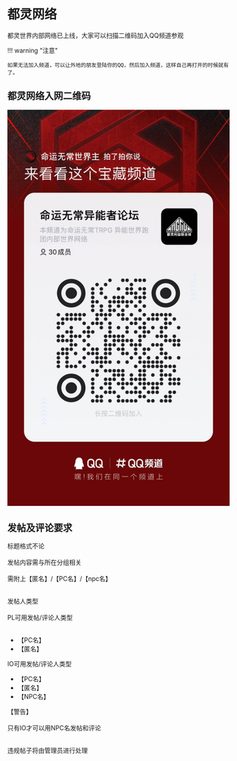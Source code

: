 # 都灵网络

都灵世界内部网络已上线，大家可以扫描二维码加入QQ频道参观


!!! warning "注意"
    
    如果无法加入频道，可以让外地的朋友登陆你的QQ，然后加入频道，这样自己再打开的时候就有了。


## 都灵网络入网二维码

![](../images/命运无常异能世界规则书/pdzhaomutupian.jpg)

## 发帖及评论要求

标题格式不论 <br></br>
发帖内容需与所在分组相关 <br></br>
需附上【匿名】/【PC名】/【npc名】 <br></br>
 
发帖人类型 <br></br>
PL可用发帖/评论人类型 <br></br>
- 【PC名】
- 【匿名】
 
IO可用发帖/评论人类型 
- 【PC名】 
- 【匿名】 
- 【NPC名】 
 
【警告】 <br></br>
只有IO才可以用NPC名发帖和评论 <br></br>
 
违规帖子将由管理员进行处理